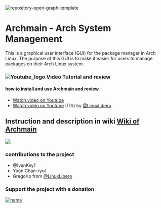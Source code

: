 ![repository-open-graph-template](https://user-images.githubusercontent.com/103053714/216729571-1a7b7328-47bc-4aa1-a918-410354bd8b45.png)

# Archmain - Arch System Management 
This is a graphical user interface (GUI) for the package manager in Arch Linux. The purpose of this GUI is to make it easier for users to manage packages on their Arch Linux system.

### ![Youtube_logo](https://user-images.githubusercontent.com/103053714/218287372-3e80312e-ed12-43d7-8b32-de2f6eef2e98.png) Video Tutorial and review 
#### how to install and use Archmain and review


 - [Watch video on Youtube](https://youtu.be/4OONixHxFhc)
 - [Watch video on Youtube](https://www.youtube.com/watch?v=k6AKRPvCf2o&t=303s) (ITA) by [@LinuxLibero](https://www.youtube.com/@LinuxLibero) 


## Instruction and description in wiki [Wiki of Archmain](https://github.com/JonathanSanfilippo/Archmain/wiki) 

[![](https://user-images.githubusercontent.com/103053714/218287111-bc6a2057-e1c8-4b34-b14e-a9cfe0371071.png)](https://github.com/JonathanSanfilippo/Archmain/wiki)




### contributions to the project
- @IvanKey1
- Yoon Chan-ryul
- Gregorio from [@LinuxLibero](https://www.youtube.com/@LinuxLibero) 

### Support the project with a donation

[![name](https://ckdcf.org/wp-content/uploads/button-donate-paypal-1-300x137.png)](https://www.paypal.com/donate/?hosted_button_id=3C4YAF9NXMEWL)









